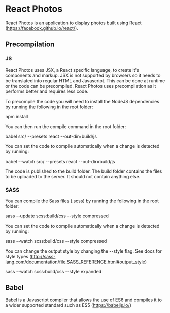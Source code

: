 # React Photos

React Photos is an application to display photos built using React (https://facebook.github.io/react/).

## Precompilation

### JS

React Photos uses JSX, a React specific language, to create it's components and markup. JSX is not supported by browsers so it needs to be translated into regular HTML and Javascript. This can be done at runtime or the code can be precompiled. React Photos uses precompilation as it performs better and requires less code.

To precompile the code you will need to install the NodeJS dependencies by running the following in the root folder:

npm install

You can then run the compile command in the root folder:

babel src/ --presets react --out-dir=build/js

You can set the code to compile automatically when a change is detected by running:

babel --watch src/ --presets react --out-dir=build/js

The code is published to the build folder. The build folder contains the files to be uploaded to the server. It should not contain anything else.

### SASS

You can compile the Sass files (.scss) by running the following in the root folder:

sass --update scss:build/css --style compressed

You can set the code to compile automatically when a change is detected by running:

sass --watch scss:build/css --style compressed

You can change the output style by changing the --style flag. See docs for style types (http://sass-lang.com/documentation/file.SASS_REFERENCE.html#output_style)

sass --watch scss:build/css --style expanded

## Babel

Babel is a Javascript compiler that allows the use of ES6 and compiles it to a wider supported standard such as ES5 (https://babeljs.io/)